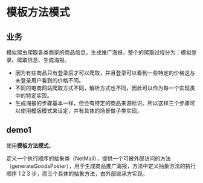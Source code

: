 # 模板方法模式

## 业务

模拟爬虫爬取各类商家的商品信息，生成推广海报，整个的爬取过程分为：模拟登录、爬取信息、生成海报。

- 因为有些商品只有登录后才可以爬取，并且登录可以看到一些特定的价格这与未登录用户看到的价格不同。
- 不同的电商网站爬取方式不同，解析方式也不同，因此可以作为每一个实现类中的特定实现。
- 生成海报的步骤基本一样，但会有特定的商品来源标识。所以这样三个步骤可以使用模版模式来设定，并有具体的场景做子类实现。

## demo1

使用**模板方法模式**。

定义一个执行顺序的抽象类（NetMall），提供一个可被外部访问的方法（generateGoodsPoster），用于生成商品推广海报，方法中定义抽象方法的执行顺序 1 2 3 步，而三个具体的抽象方法，由外部继承方实现。



